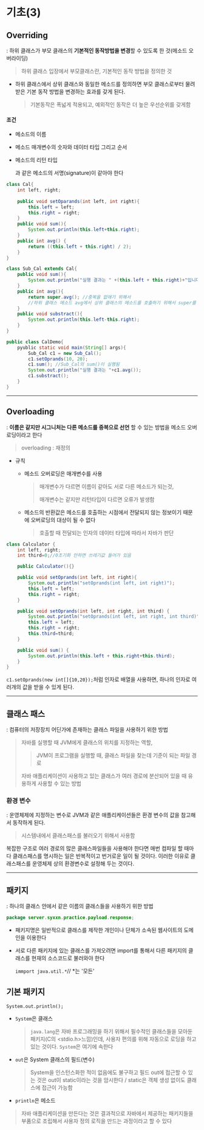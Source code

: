 # 기초(3)



## Overriding

: 하위 클래스가 부모 클래스의 **기본적인 동작방법을 변경**할 수 있도록 한 것(메소드 오버라이딩)

> 하위 클래스 입장에서 부모클래스란, 기본적인 동작 방법을 정의한 것

+ 하위 클래스에서 상위 클래스와 동일한 메소드를 정의하면 부모 클래스로부터 물려 받은 기본 동작 방법을 변경하는 효과를 갖게 된다.

  > 기본동작은 폭넓게 적용되고, 예외적인 동작은 더 높은 우선순위를 갖게함



#### 조건

+ 메소드의 이름

+ 메소드 매개변수의 숫자와 데이터 타입 그리고 순서

+ 메소드의 리턴 타입

  과 같은 메소드의 서명(signature)이 같아야 한다

```java
class Cal{
	int left, right;
	
	public void setOparands(int left, int right){
		this.left = left;
		this.right = right;
	}
	public void sum(){
		System.out.println(this.left+this.right);
	}
	public int avg() {
        return ((this.left + this.right) / 2);
    }
}

class Sub_Cal extends Cal{
	public void sum(){
		System.out.println("실행 결과는 " +(this.left + this.right)+"입니다.");
	}
	public int avg(){
		return super.avg(); //중복을 없애기 위해서
        //하위 클래스 메소드 avg에서 상위 클래스의 메소드를 호출하기 위해서 super를 사용하고 있음
	}
	public void substract(){
		System.out.println(this.left-this.right);
	}
}

public class CalDemo{
	pyublic static void main(String[] args){
		Sub_Cal c1 = new Sub_Cal();
		c1.setOprands(10, 20);
		c1.sum(); //Sub_Cal의 sum()이 실행됨
		System.out.println("실행 결과는 "+c1.avg());
		c1.substract();
	}
}
```



____



## Overloading

: **이름은 같지만 시그니처는 다른 메소드를 중복으로 선언** 할 수 있는 방법을 메소드 오버로딩이라고 한다

> overloading : 재정의



+ 규칙

  + 메소드 오버로딩은 매개변수를 사용

    > 매개변수가 다르면 이름이 같아도 서로 다른 메소드가 되는것,
    >
    > 매개변수는 같지만 리턴타입이 다르면 오류가 발생함

  + 메소드의 반환값은 메소드를 호출하는 시점에서 전달되지 않는 정보이기 때문에 오버로딩의 대상이 될 수 없다

    > 호출할 때 전달되는 인자의 데이터 타입에 따라서 자바가 판단



```java
class Calculator {
    int left, right;
    int third=0;//0초기화 안하면 쓰레기값 들어가 있음

    public Calculator(){}

    public void setOprands(int left, int right){
        System.out.println("setOprands(int left, int right)");
        this.left = left;
        this.right = right;
    }

    public void setOprands(int left, int right, int third) {
        System.out.println("setOprands(int left, int right, int third)");
        this.left = left;
        this.right = right;
        this.third=third;
    }

    public void sum() {
        System.out.println(this.left + this.right+this.third);
    }
}
```



`c1.setOprands(new int[]{10,20});`처럼 인자로 배열을 사용하면, 하나의 인자로 여러개의 값을 받을 수 있게 된다.



____



## 클래스 패스

 : 컴퓨터의 저장장치 어딘가에 존재하는 클래스 파일을 사용하기 위한 방법

> 자바를 실행할 때 JVM에게 클래스의 위치를 지정하는 역할,
>
> > JVM이 프로그램을 실행할 때, 클래스 파일을 찾는데 기준이 되는 파일 경로
>
> 자바 애플리케이션이 사용하고 있는 클래스가 여러 경로에 분산되어 있을 때 유용하게 사용할 수 있는 방법







### 환경 변수

: 운영체제에 지정하는 변수로 JVM과 같은 애플리케이션들은 환경 변수의 값을 참고해서 동작하게 된다.

> 시스템내에서 클래스패스를 불러오기 위해서 사용함

복잡한 구조로 여러 경로의 많은 클래스파일들을 사용해야 한다면 매번 컴파일 할 때마다 클래스패스를 명시하는 일은 반복적이고 번거로운 일이 될 것이다. 이러한 이유로 클래스패스를 운영체제 상의 환경변수로 설정해 두는 것이다.



____



## 패키지

: 하나의 클래스 안에서 같은 이름의 클래스들을 사용하기 위한 방법

```java
package server.syxxn.practice.payload.response;
```

+ 패키지명은 일반적으로 클래스를 제작한 개인이나 단체가 소속된 웹사이트의 도메인을 이용한다

+ 서로 다른 패키지에 있는 클래스를 가져오려면 import를 통해서 다른 패키지의 클래스를 현재의 소스코드로 불러와야 한다

  `immport java.util.*`// *는 '모든'





## 기본 패키지

`System.out.println();`

+ `System`은 클래스

  > `java.lang`은 자바 프로그래밍을 하기 위해서 필수적인 클래스들을 모아둔 패키지(C의 <stdio.h>느낌)인데, 사용자 편의를 위해 자동으로 로딩을 하고 있는 것이다. `System`은 여기에 속한다

+ `out`은 System 클래스의 필드(변수)

  > System을 인스턴스화한 적이 없음에도 불구하고 필드 out에 접근할 수 있는 것은 out이 static이라는 것을 암시한다 / static은 객체 생성 없이도 클래스에 접근이 가능함

+ `println`은 메소드



> 자바 애플리케이션을 만든다는 것은 결과적으로 자바에서 제공하는 패키지들을 부품으로 조립해서 사용자 정의 로직을 만드는 과정이라고 할 수 있다